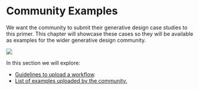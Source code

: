 # Community Examples

We want the community to submit their generative design case studies to this primer. This chapter will showcase these cases so they will be available as examples for the wider generative design community.

![](https://github.com/martinstacey/RefineryPrimer/tree/f565c2e5d3b423678fe7a90e35b5b52984bbd6fd/.gitbook/assets/comunity.png)

In this section we will explore:

* [Guidelines to upload a workflow](guidelines.md).
* [List of examples uploaded by the community.](list-of-examples.md) 


